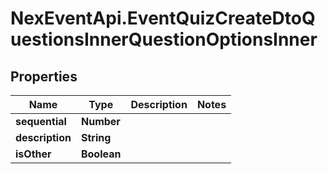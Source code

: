 # NexEventApi.EventQuizCreateDtoQuestionsInnerQuestionOptionsInner

## Properties

Name | Type | Description | Notes
------------ | ------------- | ------------- | -------------
**sequential** | **Number** |  | 
**description** | **String** |  | 
**isOther** | **Boolean** |  | 


